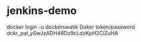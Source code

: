 # jenkins-demo


docker login -u dockerswatik
Doker token/password
dckr_pat_ySwJzADH48Dz9cLdzKpH2CiZuHA
